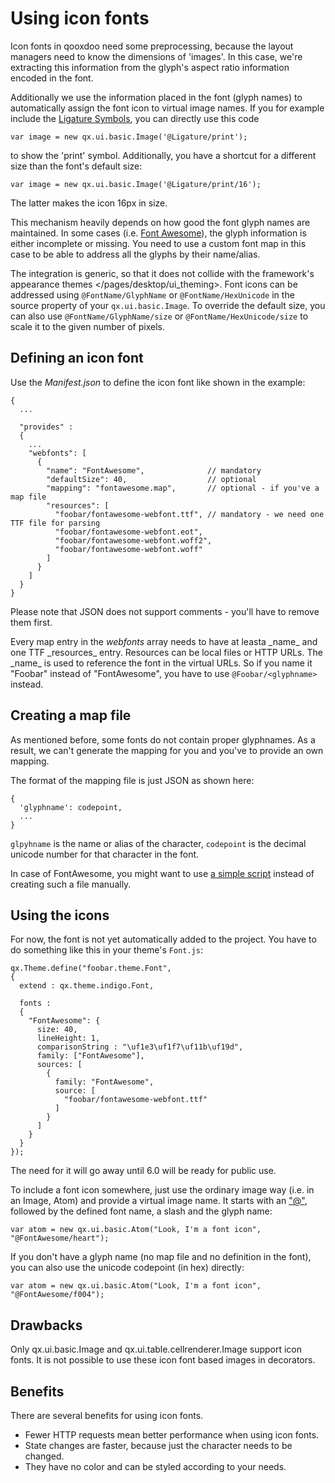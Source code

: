 Using icon fonts
================

Icon fonts in qooxdoo need some preprocessing, because the layout managers need to know the dimensions of 'images'. In this case, we're extracting this information from the glyph's aspect ratio information encoded in the font.

Additionally we use the information placed in the font (glyph names) to automatically assign the font icon to virtual image names. If you for example include the [Ligature Symbols](http://kudakurage.com/ligature_symbols/), you can directly use this code

    var image = new qx.ui.basic.Image('@Ligature/print');

to show the 'print' symbol. Additionally, you have a shortcut for a different size than the font's default size:

    var image = new qx.ui.basic.Image('@Ligature/print/16');

The latter makes the icon 16px in size.

This mechanism heavily depends on how good the font glyph names are maintained. In some cases (i.e. [Font Awesome](http://fontawesome.io/icons/)), the glyph information is either incomplete or missing. You need to use a custom font map in this case to be able to address all the glyphs by their name/alias.

The integration is generic, so that it does not collide with the framework's appearance themes
\</pages/desktop/ui\_theming\>. Font icons can be addressed using `@FontName/GlyphName` or `@FontName/HexUnicode` in the source property of your `qx.ui.basic.Image`. To override the default size, you can also use `@FontName/GlyphName/size` or `@FontName/HexUnicode/size` to scale it to the given number of pixels.

Defining an icon font
---------------------

Use the *Manifest.json* to define the icon font like shown in the example:

    {
      ...

      "provides" : 
      {
        ...
        "webfonts": [
          {
            "name": "FontAwesome",              // mandatory
            "defaultSize": 40,                  // optional
            "mapping": "fontawesome.map",       // optional - if you've a map file
            "resources": [
              "foobar/fontawesome-webfont.ttf", // mandatory - we need one TTF file for parsing
              "foobar/fontawesome-webfont.eot",
              "foobar/fontawesome-webfont.woff2",
              "foobar/fontawesome-webfont.woff"
            ]
          }
        ]
      }
    }

Please note that JSON does not support comments - you'll have to remove them first.

Every map entry in the *webfonts* array needs to have at leasta \_name\_ and one TTF \_resources\_ entry. Resources can be local files or HTTP URLs. The \_name\_ is used to reference the font in the virtual URLs. So if you name it "Foobar" instead of "FontAwesome", you have to use `@Foobar/<glyphname>` instead.

Creating a map file
-------------------

As mentioned before, some fonts do not contain proper glyphnames. As a result, we can't generate the mapping for you and you've to provide an own mapping.

The format of the mapping file is just JSON as shown here:

    {
      'glyphname': codepoint,
      ...
    }

`glpyhname` is the name or alias of the character, `codepoint` is the decimal unicode number for that character in the font.

In case of FontAwesome, you might want to use [a simple script](https://gist.github.com/cajus/b00bbeb629013fb73a1bd8431e88c18a) instead of creating such a file manually.

Using the icons
---------------

For now, the font is not yet automatically added to the project. You have to do something like this in your theme's `Font.js`:

    qx.Theme.define("foobar.theme.Font",
    {
      extend : qx.theme.indigo.Font,

      fonts :
      {
        "FontAwesome": {
          size: 40,
          lineHeight: 1,
          comparisonString : "\uf1e3\uf1f7\uf11b\uf19d",
          family: ["FontAwesome"],
          sources: [
            {
              family: "FontAwesome",
              source: [
                "foobar/fontawesome-webfont.ttf"
              ]
            }
          ]
        }
      }
    });

The need for it will go away until 6.0 will be ready for public use.

To include a font icon somewhere, just use the ordinary image way (i.e. in an Image, Atom) and provide a virtual image name. It starts with an ["@"](mailto:"@"), followed by the defined font name, a slash and the glyph name:

    var atom = new qx.ui.basic.Atom("Look, I'm a font icon", "@FontAwesome/heart");

If you don't have a glyph name (no map file and no definition in the font), you can also use the unicode codepoint (in hex) directly:

    var atom = new qx.ui.basic.Atom("Look, I'm a font icon", "@FontAwesome/f004");

Drawbacks
---------

Only qx.ui.basic.Image and qx.ui.table.cellrenderer.Image support icon fonts. It is not possible to use these icon font based images in decorators.

Benefits
--------

There are several benefits for using icon fonts.

-   Fewer HTTP requests mean better performance when using icon fonts.
-   State changes are faster, because just the character needs to be changed.
-   They have no color and can be styled according to your needs.

